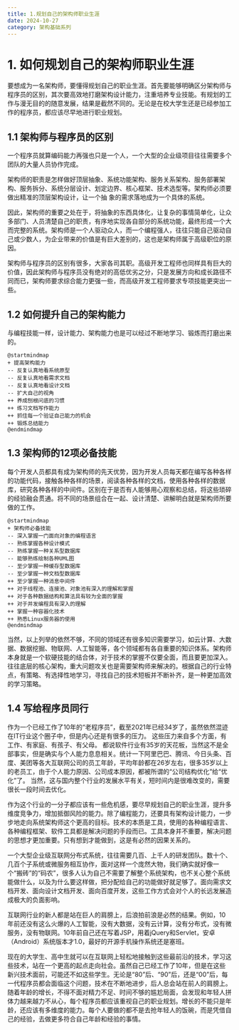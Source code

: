 ```yaml
---
title: 1.规划自己的架构师职业生涯
date: 2024-10-27
category: 架构基础系列
---
```


# 1. 如何规划自己的架构师职业生涯

要想成为一名架构师，要懂得规划自己的职业生涯。首先要能够明确区分架构师与程序员的区别，其次要高效地打磨架构设计能力，注重培养专业技能。有规划的工作与漫无目的的随意发展，结果是截然不同的。无论是在校大学生还是已经参加工作的程序员，都应该尽早地进行职业规划。

## 1.1 架构师与程序员的区别

一个程序员就算编码能力再强也只是一个人，一个大型的企业级项目往往需要多个团队的大量人员协作完成。

架构师的职责是怎样做好顶层抽象、系统功能架构、服务关系架构、服务部署架构、服务拆分、系统分层设计、划定边界、核心框架、技术选型等。架构师必须要做出精准的顶层架构设计，让一个抽
象的需求落地成为一个具体的系统。

因此，架构师的重要之处在于，将抽象的东西具体化，让复杂的事情简单化，让众多部门、人员清楚自己的职责，有序地实现各自部分的系统功能，最终形成一个大而完整的系统。架构师是一个人驱动众人，而一个编程强人，往往只能自己驱动自己或少数人，为企业带来的价值是有巨大差别的，这也是架构师属于高级职位的原因。

架构师与程序员的区别有很多，大家各司其职。高级开发工程师也同样具有巨大的价值，因此架构师与程序员没有绝对的高低优劣之分，只是发展方向和成长路径不同而已，架构师要求综合能力更强一些，而高级开发工程师要求专项技能更突出一些。

## 1.2 如何提升自己的架构能力

与编程技能一样，设计能力、架构能力也是可以经过不断地学习、锻炼而打磨出来的。

```wbs
@startmindmap
+ 提高架构能力
-- 反复认真地看系统原型
-- 反复认真地看需求文档
-- 反复认真地看设计文档
-- 扩大自己的视角
++ 养成刨根问底的习惯
++ 练习文档写作能力
++ 抓住每一个验证自己能力的机会
++ 锻炼总结能力
@endmindmap
```

## 1.3 架构师的12项必备技能

每个开发人员都具有成为架构师的先天优势，因为开发人员每天都在编写各种各样的功能代码，接触各种各样的场景，阅读各种各样的文档，使用各种各样的数据库，研究各种各样的中间件。区别在于是否有人能够用心观察和总结，将这些琐碎的经验融会贯通。将不同的场景组合在一起、设计清楚、讲解明白就是架构师所要做的工作。

```wbs
@startmindmap
+ 架构师必备技能
-- 深入掌握一门面向对象的编程语言
-- 熟练掌握各种设计模式
-- 熟练掌握一种关系型数据库
-- 能够熟练绘制各种UML图
-- 至少掌握一种缓存型数据库
-- 至少掌握一种文档型数据库
++ 至少掌握一种消息中间件
++ 对于线程池、连接池、对象池有深入的理解和掌握
++ 对于各种数据结构和算法具有较为全面的掌握
++ 对于并发编程具有深入的理解
++ 掌握一种容器化技术
++ 熟悉Linux服务器的使用
@endmindmap
```

当然，以上列举的依然不够，不同的领域还有很多知识需要学习，如云计算、大数据、数据挖掘、物联网、人工智能等，各个领域都有各自重要的知识体系。架构师本身就是一个软硬技能的结合体，对于技术的掌握不仅要全面，而且要更加深入。往往底层的核心架构，重大问题攻关也是需要架构师来解决的。根据自己的行业特点，有策略、有选择性地学习，寻找自己的技术短板并不断补齐，是一种更加高效的学习策略。

## 1.4 写给程序员同行

作为一个已经工作了10年的“老程序员”，截至2021年已经34岁了，虽然依然混迹在IT行业这个圈子中，但是内心还是有很多的压力。 这些压力来自多个方面，有工作、有家庭、有孩子、有父母。
都说软件行业有35岁的天花板，当然这不是全部事实，但是确实与个人能力息息相关。统计一下阿里巴巴、腾讯、今日头条、百度、美团等各大互联网公司的员工年龄，平均年龄都在26岁左右，很多35岁以上的老员工，由于个人能力原因、公司成本原因，都被所谓的“公司结构优化”给“优化”了。 当然，这与国内整个行业的发展水平有关，短时间内是很难改变的，需要很长一段时间去优化。

作为这个行业的一分子都应该有一些危机感，要尽早规划自己的职业生涯，提升多维度竞争力，增加抵御风险的能力。除了编程能力，还要具有架构设计能力，一步步地走向系统架构师这个更高的目标。技术的本质是工具，使用的各种编程语言、各种编程框架、软件工具都是解决问题的手段而已。工具本身并不重要，解决问题的思想才更加重要。只有想到才能做到，这是有必然的因果关系的。

一个大型企业级互联网分布式系统，往往需要几百、上千人的研发团队。数十个、几百个子系统或微服务相互协作，面对这样一个庞然大物，我们确实就好像一个“搬砖”的“码农”，很多人认为自己不需要了解整个系统架构，也不关心整个系统能做什么，以及为什么要这样做，把分配给自己的功能做好就足够了。面向需求文档开发、面向设计文档开发、面向百度开发，这些工作方式会对个人的长远发展造成极大的负面影响。

互联网行业的新人都是站在巨人的肩膀上，后浪拍前浪是必然的结果。例如，10年前还没有这么火爆的人工智能，没有大数据，没有云计算，没有分布式，没有微服务，没有物联网。10年前自己还在写着JSP，用着jQuery和Servlet，安卓（Android）系统版本才1.0，最好的开源手机操作系统还是塞班。

现在的大学生、高中生就可以在互联网上轻松地接触到这些最前沿的技术，学习这些技术，站在一个更高的起点走向社会。虽然自己已经工作了10年，但是在这些新兴技术面前，可能还不如这些学生。无论是“80”后、“90”后，还是“00”后，每一代程序员都会面临这个问题，技术在不断地进步，后人总会站在前人的肩膀上。随着年龄的增长，不得不面对精力不足、时间不够的尴尬局面，会发现和年轻人拼体力越来越力不从心，每个程序员都应该重视自己的职业规划。增长的不能只是年龄，还应该有多维度的能力。每个人要做的都不是去抢年轻人的饭碗，而是凭借自己的经验，去做更多符合自己年龄和经验的事情。
